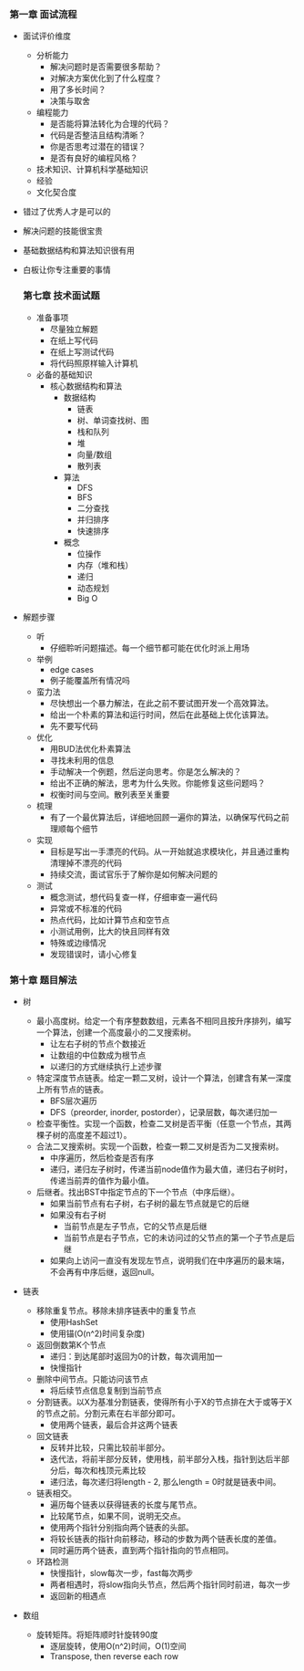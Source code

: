 ### 第一章 面试流程
  * 面试评价维度
    * 分析能力
      * 解决问题时是否需要很多帮助？
      * 对解决方案优化到了什么程度？
      * 用了多长时间？
      * 决策与取舍
    * 编程能力
      * 是否能将算法转化为合理的代码？
      * 代码是否整洁且结构清晰？
      * 你是否思考过潜在的错误？
      * 是否有良好的编程风格？
    * 技术知识、计算机科学基础知识
    * 经验
    * 文化契合度
* 错过了优秀人才是可以的
* 解决问题的技能很宝贵
* 基础数据结构和算法知识很有用
* 白板让你专注重要的事情


  ### 第七章 技术面试题
  * 准备事项
    * 尽量独立解题
    * 在纸上写代码
    * 在纸上写测试代码
    * 将代码照原样输入计算机
  * 必备的基础知识
    * 核心数据结构和算法
      * 数据结构
        * 链表
        * 树、单词查找树、图
        * 栈和队列
        * 堆
        * 向量/数组
        * 散列表
      * 算法
        * DFS
        * BFS
        * 二分查找
        * 并归排序
        * 快速排序
      * 概念
        * 位操作
        * 内存（堆和栈）
        * 递归
        * 动态规划
        * Big O
* 解题步骤
  * 听
    * 仔细聆听问题描述。每一个细节都可能在优化时派上用场
  * 举例 
    * edge cases
    * 例子能覆盖所有情况吗
  * 蛮力法
    * 尽快想出一个暴力解法，在此之前不要试图开发一个高效算法。
    * 给出一个朴素的算法和运行时间，然后在此基础上优化该算法。
    * 先不要写代码
  * 优化
    * 用BUD法优化朴素算法
    * 寻找未利用的信息
    * 手动解决一个例题，然后逆向思考。你是怎么解决的？
    * 给出不正确的解法，思考为什么失败。你能修复这些问题吗？
    * 权衡时间与空间。散列表至关重要
  * 梳理
    * 有了一个最优算法后，详细地回顾一遍你的算法，以确保写代码之前理顺每个细节
  * 实现
    * 目标是写出一手漂亮的代码。从一开始就追求模块化，并且通过重构清理掉不漂亮的代码
    * 持续交流，面试官乐于了解你是如何解决问题的
  * 测试
    * 概念测试，想代码复查一样，仔细审查一遍代码
    * 异常或不标准的代码
    * 热点代码，比如计算节点和空节点
    * 小测试用例，比大的快且同样有效
    * 特殊或边缘情况
    * 发现错误时，请小心修复

### 第十章 题目解法
* 树
  * 最小高度树。给定一个有序整数数组，元素各不相同且按升序排列，编写一个算法，创建一个高度最小的二叉搜索树。
    * 让左右子树的节点个数接近
    * 让数组的中位数成为根节点
    * 以递归的方式继续执行上述步骤
  * 特定深度节点链表。给定一颗二叉树，设计一个算法，创建含有某一深度上所有节点的链表。
    * BFS层次遍历
    * DFS（preorder, inorder, postorder），记录层数，每次递归加一
  * 检查平衡性。实现一个函数，检查二叉树是否平衡（任意一个节点，其两棵子树的高度差不超过1）。
  * 合法二叉搜索树。实现一个函数，检查一颗二叉树是否为二叉搜索树。
    * 中序遍历，然后检查是否有序
    * 递归，递归左子树时，传递当前node值作为最大值，递归右子树时，传递当前弄的值作为最小值。
  * 后继者。找出BST中指定节点的下一个节点（中序后继）。
    * 如果当前节点有右子树，右子树的最左节点就是它的后继
    * 如果没有右子树
      * 当前节点是左子节点，它的父节点是后继
      * 当前节点是右子节点，它的未访问过的父节点的第一个子节点是后继
    * 如果向上访问一直没有发现左节点，说明我们在中序遍历的最末端，不会再有中序后继，返回null。

* 链表
  * 移除重复节点。移除未排序链表中的重复节点
    * 使用HashSet
    * 使用锚(O(n^2)时间复杂度)
  * 返回倒数第K个节点
    * 递归：到达尾部时返回为0的计数，每次调用加一
    * 快慢指针
  * 删除中间节点。只能访问该节点
    * 将后续节点信息复制到当前节点
  * 分割链表。以X为基准分割链表，使得所有小于X的节点排在大于或等于X的节点之前。分割元素在右半部分即可。
    * 使用两个链表，最后合并这两个链表
  * 回文链表
    * 反转并比较，只需比较前半部分。
    * 迭代法，将前半部分反转，使用栈，前半部分入栈，指针到达后半部分后，每次和栈顶元素比较
    * 递归法，每次递归将length - 2, 那么length = 0时就是链表中间。
  * 链表相交。
    * 遍历每个链表以获得链表的长度与尾节点。
    * 比较尾节点，如果不同，说明无交点。
    * 使用两个指针分别指向两个链表的头部。
    * 将较长链表的指针向前移动，移动的步数为两个链表长度的差值。
    * 同时遍历两个链表，直到两个指针指向的节点相同。
  * 环路检测
    * 快慢指针，slow每次一步，fast每次两步
    * 两者相遇时，将slow指向头节点，然后两个指针同时前进，每次一步
    * 返回新的相遇点

* 数组
  * 旋转矩阵。将矩阵顺时针旋转90度
    * 逐层旋转，使用O(n^2)时间，O(1)空间
    * Transpose, then reverse each row